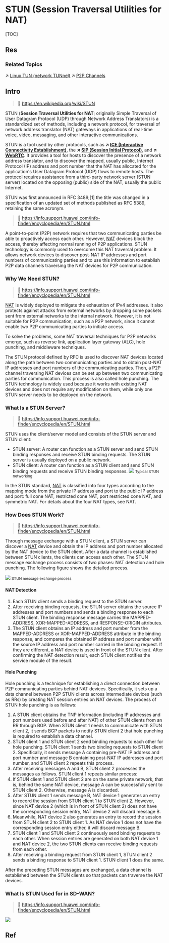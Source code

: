# STUN (Session Traversal Utilities for NAT)

[TOC]



## Res
### Related Topics
↗ [Linux TUN (network TUNnel)](../../../../../Network%20Virtualization/📌%20NV%20Implementations/Virtual%20Network%20Layer/Linux%20TUN%20(network%20TUNnel).md)
↗ [P2P Channels](../../../../0x06%20Data%20Link%20Layer/Switched%20LAN/〰️%20P2P%20Channels/P2P%20Channels.md)



## Intro
> 🔗 https://en.wikipedia.org/wiki/STUN

STUN (**Session Traversal Utilities for NAT**; originally Simple Traversal of User Datagram Protocol (UDP) through Network Address Translators) is a standardized set of methods, including a network protocol, for traversal of network address translator (NAT) gateways in applications of real-time voice, video, messaging, and other interactive communications.

STUN is a tool used by other protocols, such as **↗ [ICE (Interactive Connectivity Establishment)](ICE%20(Interactive%20Connectivity%20Establishment)/ICE%20(Interactive%20Connectivity%20Establishment).md)**, the **↗ [SIP (Session Initial Protocol)](../../../../../Real%20Time%20Communication%20(Protocol)/SIP%20(Session%20Initial%20Protocol).md)**, and **↗ [WebRTC](../../../../../../../Software%20Engineering/☝️%20Application%20Software%20Engineering/Desktop%20&%20Monolithic%20Application%20Development/🤠%20Web%20Browser%20Development/Web%20Browser%20Networking%20&%20Communication%20Technologies/WebRTC.md)**. It provides a tool for hosts to discover the presence of a network address translator, and to discover the mapped, usually public, Internet Protocol (IP) address and port number that the NAT has allocated for the application's User Datagram Protocol (UDP) flows to remote hosts. The protocol requires assistance from a third-party network server (STUN server) located on the opposing (public) side of the NAT, usually the public Internet.

STUN was first announced in RFC 3489;[1] the title was changed in a specification of an updated set of methods published as RFC 5389, retaining the same acronym.

> 🔗 https://info.support.huawei.com/info-finder/encyclopedia/en/STUN.html

A point-to-point (P2P) network requires that two communicating parties be able to proactively access each other. However, [NAT](https://info.support.huawei.com/info-finder/encyclopedia/en/NAT.html "NAT") devices block the access, thereby affecting normal running of P2P applications. STUN technology is commonly used to overcome this NAT traversal problem. It allows network devices to discover post-NAT IP addresses and port numbers of communicating parties and to use this information to establish P2P data channels traversing the NAT devices for P2P communication.


### Why We Need STUN?
> 🔗 https://info.support.huawei.com/info-finder/encyclopedia/en/STUN.html

[NAT](https://info.support.huawei.com/info-finder/encyclopedia/en/NAT.html "NAT") is widely deployed to mitigate the exhaustion of IPv4 addresses. It also protects against attacks from external networks by dropping some packets sent from external networks to the internal network. However, it is not suitable for P2P communication, such as a P2P network, since it cannot enable two P2P communicating parties to initiate access.

To solve the problems, some NAT traversal techniques for P2P networks emerge, such as reverse link, application layer gateway (ALG), hole punching, and middleware techniques.

The STUN protocol defined by RFC is used to discover NAT devices located along the path between two communicating parties and to obtain post-NAT IP addresses and port numbers of the communicating parties. Then, a P2P channel traversing NAT devices can be set up between two communicating parties for communication. This process is also called hole punching. The STUN technology is widely used because it works with existing NAT devices and does not require any modification on them, while only one STUN server needs to be deployed on the network.


### What Is a STUN Server?
> 🔗 https://info.support.huawei.com/info-finder/encyclopedia/en/STUN.html

STUN uses the client/server model and consists of the STUN server and STUN client:
- STUN server: A router can function as a STUN server and send STUN binding responses and receive STUN binding requests. The STUN server is usually deployed on a public network.
- STUN client: A router can function as a STUN client and send STUN binding requests and receive STUN binding responses.
![](../../../../../../../../Assets/Pics/Pasted%20image%2020250320174523.png)
<small>Typical STUN networking</small>

In the STUN standard, [NAT](https://info.support.huawei.com/info-finder/encyclopedia/en/NAT.html "NAT") is classified into four types according to the mapping mode from the private IP address and port to the public IP address and port: full cone NAT, restricted cone NAT, port restricted cone NAT, and symmetric NAT. For details about the four NAT types, see NAT.


### How Does STUN Work?
> 🔗 https://info.support.huawei.com/info-finder/encyclopedia/en/STUN.html

Through message exchange with a STUN client, a STUN server can discover a [NAT](https://info.support.huawei.com/info-finder/encyclopedia/en/NAT.html "NAT") device and obtain the IP address and port number allocated by the NAT device to the STUN client. After a data channel is established between STUN clients, the clients can access each other. The STUN message exchange process consists of two phases: NAT detection and hole punching. The following figure shows the detailed process.

![](../../../../../../../../Assets/Pics/Pasted%20image%2020250320174606.png)
<small>STUN message exchange process</small>
#### NAT Detection
1. Each STUN client sends a binding request to the STUN server.
2. After receiving binding requests, the STUN server obtains the source IP addresses and port numbers and sends a binding response to each STUN client. The binding response message carries the MAPPED-ADDRESS, XOR-MAPPED-ADDRESS, and RESPONSE-ORIGIN attributes.
3. The STUN client obtains an IP address and port number from the MAPPED-ADDRESS or XOR-MAPPED-ADDRESS attribute in the binding response, and compares the obtained IP address and port number with the source IP address and port number carried in the binding request. If they are different, a NAT device is used in front of the STUN client. After confirming the NAT detection result, each STUN client notifies the service module of the result.
#### Hole Punching
Hole punching is a technique for establishing a direct connection between P2P communicating parties behind NAT devices. Specifically, it sets up a data channel between P2P STUN clients across intermediate devices (such as RRs) by creating NAT session entries on NAT devices. The process of STUN hole punching is as follows:
1. A STUN client obtains the TNP information (including IP addresses and port numbers used before and after NAT) of other STUN clients from an RR through BGP. When STUN client 1 needs to communicate with STUN client 2, it sends BGP packets to notify STUN client 2 that hole punching is required to establish a data channel.
2. STUN client 1 and STUN client 2 send binding requests to each other for hole punching. STUN client 1 sends two binding requests to STUN client 2. Specifically, it sends message A containing pre-NAT IP address and port number and message B containing post-NAT IP addresses and port number, and STUN client 2 repeats this process.
3. After receiving messages A and B, STUN client 2 processes the messages as follows. STUN client 1 repeats similar process:
4. If STUN client 1 and STUN client 2 are on the same private network, that is, behind the same NAT device, message A can be successfully sent to STUN client 2. Otherwise, message A is discarded.
5. After STUN client 1 sends message B, NAT device 1 generates an entry to record the session from STUN client 1 to STUN client 2. However, since NAT device 2 (which is in front of STUN client 2) does not have the corresponding session entry, NAT device 2 will discard message B.
6. Meanwhile, NAT device 2 also generates an entry to record the session from STUN client 2 to STUN client 1. As NAT device 1 does not have the corresponding session entry either, it will discard message B.
7. STUN client 1 and STUN client 2 continuously send binding requests to each other. When session entries are generated on both NAT device 1 and NAT device 2, the two STUN clients can receive binding requests from each other.
8. After receiving a binding request from STUN client 1, STUN client 2 sends a binding response to STUN client 1. STUN client 1 does the same.

After the preceding STUN messages are exchanged, a data channel is established between the STUN clients so that packets can traverse the NAT devices.


### What Is STUN Used for in SD-WAN?
> 🔗 https://info.support.huawei.com/info-finder/encyclopedia/en/STUN.html

![](../../../../../../../../Assets/Pics/Pasted%20image%2020250320174958.png)



## Ref
